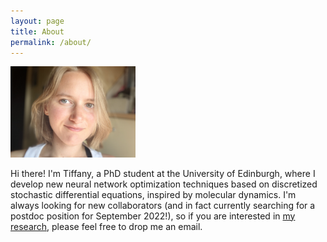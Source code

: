 ```yaml
---
layout: page
title: About
permalink: /about/
---
```


<!---Hi there! I’m Tiffany.-->

<img src="/pics/me2.jpeg" width="200"/>
<!---![Me]({{TiffanyVlaar.github.io}}/pics/me.jpeg =100x20)-->

Hi there! I'm Tiffany, a PhD student at the University of Edinburgh, where I develop new neural network optimization techniques based on discretized stochastic differential equations, inspired by molecular dynamics. <!--- and will be using this blog to post about my own research and other research topics that sparked my interest.--> I'm always looking for new collaborators (and in fact currently searching for a postdoc position for September 2022!), so if you are interested in [my research]({{TiffanyVlaar.github.io}}/REsearch), please feel free to drop me an email. 

<!---As a hobby I really enjoy traveling and hiking, so I simply couldn't resist adding some blogposts with pictures and recommended travel routes for some of my favourite travel destinations. Hope you enjoy!-->
